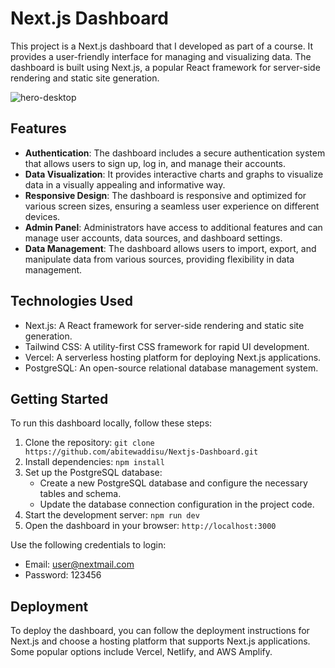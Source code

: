 # Next.js Dashboard

This project is a Next.js dashboard that I developed as part of a course. It provides a user-friendly interface for managing and visualizing data. The dashboard is built using Next.js, a popular React framework for server-side rendering and static site generation.

![hero-desktop](https://github.com/abitewaddisu/Nextjs-Dashboard/assets/104774854/4f3ca814-929a-4c65-9cb1-b4b73ba3f5e5)

## Features

- **Authentication**: The dashboard includes a secure authentication system that allows users to sign up, log in, and manage their accounts.
- **Data Visualization**: It provides interactive charts and graphs to visualize data in a visually appealing and informative way.
- **Responsive Design**: The dashboard is responsive and optimized for various screen sizes, ensuring a seamless user experience on different devices.
- **Admin Panel**: Administrators have access to additional features and can manage user accounts, data sources, and dashboard settings.
- **Data Management**: The dashboard allows users to import, export, and manipulate data from various sources, providing flexibility in data management.

## Technologies Used

- Next.js: A React framework for server-side rendering and static site generation.
- Tailwind CSS: A utility-first CSS framework for rapid UI development.
- Vercel: A serverless hosting platform for deploying Next.js applications.
- PostgreSQL: An open-source relational database management system.

## Getting Started

To run this dashboard locally, follow these steps:

1. Clone the repository: `git clone https://github.com/abitewaddisu/Nextjs-Dashboard.git`
2. Install dependencies: `npm install`
3. Set up the PostgreSQL database:
    - Create a new PostgreSQL database and configure the necessary tables and schema.
    - Update the database connection configuration in the project code.
4. Start the development server: `npm run dev`
5. Open the dashboard in your browser: `http://localhost:3000`

Use the following credentials to login:
- Email: user@nextmail.com
- Password: 123456

## Deployment

To deploy the dashboard, you can follow the deployment instructions for Next.js and choose a hosting platform that supports Next.js applications. Some popular options include Vercel, Netlify, and AWS Amplify.
